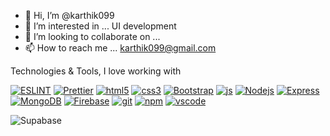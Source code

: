 - 👋 Hi, I’m @karthik099
- 👀 I’m interested in ... UI development
- 💞️ I’m looking to collaborate on ...
- 📫 How to reach me ... karthik099@gmail.com


Technologies & Tools, I love working with

<p dir="auto">
  <a target="_blank" rel="noopener noreferrer nofollow" href="https://camo.githubusercontent.com/3014a30024fc752b3da689737705f9067b3a3785f8fdcd12f608dc667bdce8c8/68747470733a2f2f696d672e736869656c64732e696f2f62616467652f2d45534c696e742d3439333062643f7374796c653d666c61742d737175617265266c6f676f3d65736c696e74266c6f676f436f6c6f723d7768697465"><img alt="ESLINT" src="https://camo.githubusercontent.com/3014a30024fc752b3da689737705f9067b3a3785f8fdcd12f608dc667bdce8c8/68747470733a2f2f696d672e736869656c64732e696f2f62616467652f2d45534c696e742d3439333062643f7374796c653d666c61742d737175617265266c6f676f3d65736c696e74266c6f676f436f6c6f723d7768697465" data-canonical-src="https://img.shields.io/badge/-ESLint-4930bd?style=flat-square&amp;logo=eslint&amp;logoColor=white" style="max-width: 100%;"></a>
  <a target="_blank" rel="noopener noreferrer nofollow" href="https://camo.githubusercontent.com/de503da3cae2df77d266eba6590f7fbb37da512bb107ee23ede59d0df7f67258/68747470733a2f2f696d672e736869656c64732e696f2f62616467652f2d50726574746965722d3165326233333f7374796c653d666c61742d737175617265266c6f676f3d7072657474696572266c6f676f436f6c6f723d7768697465"><img alt="Prettier" src="https://camo.githubusercontent.com/de503da3cae2df77d266eba6590f7fbb37da512bb107ee23ede59d0df7f67258/68747470733a2f2f696d672e736869656c64732e696f2f62616467652f2d50726574746965722d3165326233333f7374796c653d666c61742d737175617265266c6f676f3d7072657474696572266c6f676f436f6c6f723d7768697465" data-canonical-src="https://img.shields.io/badge/-Prettier-1e2b33?style=flat-square&amp;logo=prettier&amp;logoColor=white" style="max-width: 100%;"></a>
  <a target="_blank" rel="noopener noreferrer nofollow" href="https://camo.githubusercontent.com/6010a85175edf5787bba645d2bdad7ec26f41aafce3f5a59569352de55deed74/68747470733a2f2f696d672e736869656c64732e696f2f62616467652f2d48544d4c352d4533344632363f7374796c653d666c61742d737175617265266c6f676f3d68746d6c35266c6f676f436f6c6f723d7768697465"><img alt="html5" src="https://camo.githubusercontent.com/6010a85175edf5787bba645d2bdad7ec26f41aafce3f5a59569352de55deed74/68747470733a2f2f696d672e736869656c64732e696f2f62616467652f2d48544d4c352d4533344632363f7374796c653d666c61742d737175617265266c6f676f3d68746d6c35266c6f676f436f6c6f723d7768697465" data-canonical-src="https://img.shields.io/badge/-HTML5-E34F26?style=flat-square&amp;logo=html5&amp;logoColor=white" style="max-width: 100%;"></a>
  <a target="_blank" rel="noopener noreferrer nofollow" href="https://camo.githubusercontent.com/445fefa5af5b6b015ab52bebd33b6b10683069be8c3bd997d07687a0d9a72866/68747470733a2f2f696d672e736869656c64732e696f2f62616467652f2d435353332d3239363566313f7374796c653d666c61742d737175617265266c6f676f3d63737333266c6f676f436f6c6f723d7768697465"><img alt="css3" src="https://camo.githubusercontent.com/445fefa5af5b6b015ab52bebd33b6b10683069be8c3bd997d07687a0d9a72866/68747470733a2f2f696d672e736869656c64732e696f2f62616467652f2d435353332d3239363566313f7374796c653d666c61742d737175617265266c6f676f3d63737333266c6f676f436f6c6f723d7768697465" data-canonical-src="https://img.shields.io/badge/-CSS3-2965f1?style=flat-square&amp;logo=css3&amp;logoColor=white" style="max-width: 100%;"></a>
  <a target="_blank" rel="noopener noreferrer nofollow" href="https://camo.githubusercontent.com/574bf6fec382089b35a66cf92acf0e89ed88a33e8464f66bf6cb306aab9ac8ec/68747470733a2f2f696d672e736869656c64732e696f2f62616467652f2d426f6f7473747261702d3536336437633f7374796c653d666c61742d737175617265266c6f676f3d626f6f747374726170266c6f676f436f6c6f723d7768697465"><img alt="Bootstrap" src="https://camo.githubusercontent.com/574bf6fec382089b35a66cf92acf0e89ed88a33e8464f66bf6cb306aab9ac8ec/68747470733a2f2f696d672e736869656c64732e696f2f62616467652f2d426f6f7473747261702d3536336437633f7374796c653d666c61742d737175617265266c6f676f3d626f6f747374726170266c6f676f436f6c6f723d7768697465" data-canonical-src="https://img.shields.io/badge/-Bootstrap-563d7c?style=flat-square&amp;logo=bootstrap&amp;logoColor=white" style="max-width: 100%;"></a>
  <a target="_blank" rel="noopener noreferrer nofollow" href="https://camo.githubusercontent.com/0cf9b7bdeedf70cdbdeaa2d6017bcea52dc8ccea62f06f293f9132e426340803/68747470733a2f2f696d672e736869656c64732e696f2f62616467652f2d4a6176615363726970742d4637423933453f7374796c653d666c61742d737175617265266c6f676f3d6a617661736372697074266c6f676f436f6c6f723d7768697465"><img alt="js" src="https://camo.githubusercontent.com/0cf9b7bdeedf70cdbdeaa2d6017bcea52dc8ccea62f06f293f9132e426340803/68747470733a2f2f696d672e736869656c64732e696f2f62616467652f2d4a6176615363726970742d4637423933453f7374796c653d666c61742d737175617265266c6f676f3d6a617661736372697074266c6f676f436f6c6f723d7768697465" data-canonical-src="https://img.shields.io/badge/-JavaScript-F7B93E?style=flat-square&amp;logo=javascript&amp;logoColor=white" style="max-width: 100%;"></a>
  <a target="_blank" rel="noopener noreferrer nofollow" href="https://camo.githubusercontent.com/1304a5b4310b2bd7389ea9b4fce7254050626d3bffffee042c5c436c68a9c019/68747470733a2f2f696d672e736869656c64732e696f2f62616467652f2d4e6f6465204a532d3433383533643f7374796c653d666c61742d737175617265266c6f676f3d4e6f64652e6a73266c6f676f436f6c6f723d7768697465"><img alt="Nodejs" src="https://camo.githubusercontent.com/1304a5b4310b2bd7389ea9b4fce7254050626d3bffffee042c5c436c68a9c019/68747470733a2f2f696d672e736869656c64732e696f2f62616467652f2d4e6f6465204a532d3433383533643f7374796c653d666c61742d737175617265266c6f676f3d4e6f64652e6a73266c6f676f436f6c6f723d7768697465" data-canonical-src="https://img.shields.io/badge/-Node JS-43853d?style=flat-square&amp;logo=Node.js&amp;logoColor=white" style="max-width: 100%;"></a>
  <a target="_blank" rel="noopener noreferrer nofollow" href="https://camo.githubusercontent.com/ae783f86dffeb474d47f4fcbde188c931b32e56e97005ef9888dad39eee6443d/68747470733a2f2f696d672e736869656c64732e696f2f62616467652f2d45787072657373204a532d3332333333303f7374796c653d666c61742d737175617265266c6f676f3d65787072657373266c6f676f436f6c6f723d7768697465"><img alt="Express" src="https://camo.githubusercontent.com/ae783f86dffeb474d47f4fcbde188c931b32e56e97005ef9888dad39eee6443d/68747470733a2f2f696d672e736869656c64732e696f2f62616467652f2d45787072657373204a532d3332333333303f7374796c653d666c61742d737175617265266c6f676f3d65787072657373266c6f676f436f6c6f723d7768697465" data-canonical-src="https://img.shields.io/badge/-Express JS-323330?style=flat-square&amp;logo=express&amp;logoColor=white" style="max-width: 100%;"></a>
  <a target="_blank" rel="noopener noreferrer nofollow" href="https://camo.githubusercontent.com/bb133f9a48e0ad5238b369d19d4cfe1a950a59a3cf7f0d846a90272031488ca1/68747470733a2f2f696d672e736869656c64732e696f2f62616467652f2d4d6f6e676f44422d3133616135323f7374796c653d666c61742d737175617265266c6f676f3d6d6f6e676f6462266c6f676f436f6c6f723d7768697465"><img alt="MongoDB" src="https://camo.githubusercontent.com/bb133f9a48e0ad5238b369d19d4cfe1a950a59a3cf7f0d846a90272031488ca1/68747470733a2f2f696d672e736869656c64732e696f2f62616467652f2d4d6f6e676f44422d3133616135323f7374796c653d666c61742d737175617265266c6f676f3d6d6f6e676f6462266c6f676f436f6c6f723d7768697465" data-canonical-src="https://img.shields.io/badge/-MongoDB-13aa52?style=flat-square&amp;logo=mongodb&amp;logoColor=white" style="max-width: 100%;"></a>
  <a target="_blank" rel="noopener noreferrer nofollow" href="https://camo.githubusercontent.com/f805dd04afd7e8da300d166930411f3e8e293fcac0009ffed4ccd18bfc7d51ac/68747470733a2f2f696d672e736869656c64732e696f2f62616467652f2d46697265626173652d6635383230643f7374796c653d666c61742d737175617265266c6f676f3d6669726562617365266c6f676f436f6c6f723d7768697465"><img alt="Firebase" src="https://camo.githubusercontent.com/f805dd04afd7e8da300d166930411f3e8e293fcac0009ffed4ccd18bfc7d51ac/68747470733a2f2f696d672e736869656c64732e696f2f62616467652f2d46697265626173652d6635383230643f7374796c653d666c61742d737175617265266c6f676f3d6669726562617365266c6f676f436f6c6f723d7768697465" data-canonical-src="https://img.shields.io/badge/-Firebase-f5820d?style=flat-square&amp;logo=firebase&amp;logoColor=white" style="max-width: 100%;"></a>
   <a target="_blank" rel="noopener noreferrer nofollow" href="https://camo.githubusercontent.com/3d4a55e7d45198177f13f9f10c536edd2970c43d753759585e3391d04677e56d/68747470733a2f2f696d672e736869656c64732e696f2f62616467652f2d4769742d4630353033323f7374796c653d666c61742d737175617265266c6f676f3d676974266c6f676f436f6c6f723d7768697465"><img alt="git" src="https://camo.githubusercontent.com/3d4a55e7d45198177f13f9f10c536edd2970c43d753759585e3391d04677e56d/68747470733a2f2f696d672e736869656c64732e696f2f62616467652f2d4769742d4630353033323f7374796c653d666c61742d737175617265266c6f676f3d676974266c6f676f436f6c6f723d7768697465" data-canonical-src="https://img.shields.io/badge/-Git-F05032?style=flat-square&amp;logo=git&amp;logoColor=white" style="max-width: 100%;"></a>
  <a target="_blank" rel="noopener noreferrer nofollow" href="https://camo.githubusercontent.com/1fd2aacb73a7adf08ce72b0874d4e69812296d555bd13f4e98fab5d29d21a5ac/68747470733a2f2f696d672e736869656c64732e696f2f62616467652f2d4e504d2d4342333833373f7374796c653d666c61742d737175617265266c6f676f3d6e706d266c6f676f436f6c6f723d7768697465"><img alt="npm" src="https://camo.githubusercontent.com/1fd2aacb73a7adf08ce72b0874d4e69812296d555bd13f4e98fab5d29d21a5ac/68747470733a2f2f696d672e736869656c64732e696f2f62616467652f2d4e504d2d4342333833373f7374796c653d666c61742d737175617265266c6f676f3d6e706d266c6f676f436f6c6f723d7768697465" data-canonical-src="https://img.shields.io/badge/-NPM-CB3837?style=flat-square&amp;logo=npm&amp;logoColor=white" style="max-width: 100%;"></a>
  <a target="_blank" rel="noopener noreferrer nofollow" href="https://camo.githubusercontent.com/9e2324a94a870639af6db7e4c131e5efd516cafec165504a57862765b42e69bc/68747470733a2f2f696d672e736869656c64732e696f2f62616467652f2d565320436f64652d3139386264333f7374796c653d666c61742d737175617265266c6f676f3d76697375616c2d73747564696f2d636f6465266c6f676f436f6c6f723d7768697465"><img alt="vscode" src="https://camo.githubusercontent.com/9e2324a94a870639af6db7e4c131e5efd516cafec165504a57862765b42e69bc/68747470733a2f2f696d672e736869656c64732e696f2f62616467652f2d565320436f64652d3139386264333f7374796c653d666c61742d737175617265266c6f676f3d76697375616c2d73747564696f2d636f6465266c6f676f436f6c6f723d7768697465" data-canonical-src="https://img.shields.io/badge/-VS Code-198bd3?style=flat-square&amp;logo=visual-studio-code&amp;logoColor=white" style="max-width: 100%;"></a>
</p>

![Supabase](https://img.shields.io/badge/Supabase-3ECF8E?style=for-the-badge&logo=supabase&logoColor=white)
